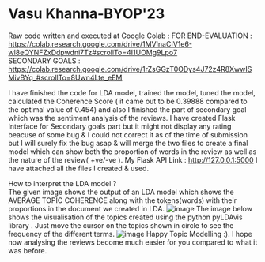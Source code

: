 # Vasu Khanna-BYOP'23
Raw code written and executed at Google Colab :
FOR END-EVALUATION : https://colab.research.google.com/drive/1MVInaCIV1e6-wl8eQYNFZxDdpwdni7Tz#scrollTo=4I1UOMg9Lpo7                             
SECONDARY GOALS : https://colab.research.google.com/drive/1rZsGGzT0ODys4J72z4R8XwwISMivBYq_#scrollTo=8Uwn4Lte_eEM    

I have finished the code for LDA model, trained the model, tuned the model, calculated the Coherence Score
( it came out to be 0.39888 compared to the optimal value of 0.454) and also I finished the part of secondary goal which was the sentiment analysis of the reviews. 
I have created Flask Interface for Secondary goals part but it might not display any rating beacuse of some bug & I could not correct it as of the time of submission but I will surely fix the bug asap & will merge the two files to create a final model which can show both the proportion of words in the review as well as the nature of the review( +ve/-ve ).
My Flask API Link : http://127.0.0.1:5000
I have attached all the files I created & used.
 
How to interpret the LDA model ?                                                  
The given image shows the output of an LDA model which shows the AVERAGE TOPIC COHERENCE along with the tokens(words) with their proportions in the document we created in LDA.
![image](https://user-images.githubusercontent.com/117103753/229208053-6ccce290-2f5c-4803-b897-b84f470f2ae4.png)
The image below shows the visualisation of the topics created using the python pyLDAvis library . Just move the cursor on the topics shown in circle to see the frequency of the different terms.
![image](https://user-images.githubusercontent.com/117103753/229209181-debdedfa-021e-4b3d-8591-b9c14c2fc3b3.png)
Happy Topic Modelling :). I hope now analysing the reviews become much easier for you compared to what it was before.
